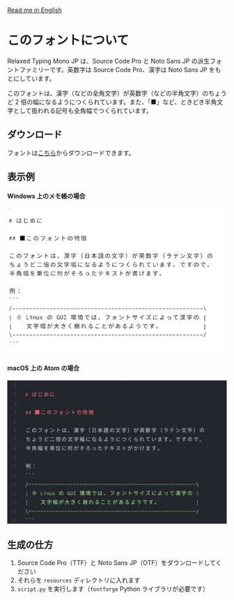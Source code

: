 [Read me in English](./README.md)

# このフォントについて
Relaxed Typing Mono JP は、Source Code Pro と Noto Sans JP の派生フォントファミリーです。英数字は Source Code Pro、漢字は Noto Sans JP をもとにしています。

このフォントは、漢字（などの全角文字）が英数字（などの半角文字）のちょうど 2 倍の幅になるようにつくられています。また、「■」など、ときどき半角文字として扱われる記号も全角幅でつくられています。

## ダウンロード
フォントは[こちら](https://github.com/mshioda/relaxed-typing-mono-jp/releases/)からダウンロードできます。

## 表示例
#### Windows 上のメモ帳の場合
![スクリーンショット](./images/screenshot-notepad.png)

#### macOS 上の Atom の場合
![スクリーンショット](./images/screenshot-atom.png)

## 生成の仕方
1. Source Code Pro（TTF）と Noto Sans JP（OTF）をダウンロードしてください
2. それらを `resources` ディレクトリに入れます
3. `script.py` を実行します（`fontforge` Python ライブラリが必要です）
